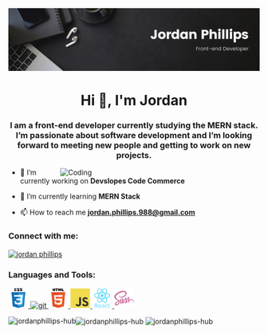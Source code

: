 <img src="Banner.png">
<h1 align="center">Hi 👋, I'm Jordan</h1>
<h3 align="center">I am a front-end developer currently studying the MERN stack. I’m passionate about software development and I’m looking forward to meeting new people and getting to work on new projects.</h3>
<img align="right" alt="Coding" width="400" src="https://cdn.dribbble.com/users/1162077/screenshots/3848914/programmer.gif">


- 🔭 I’m currently working on **Devslopes Code Commerce**

- 🌱 I’m currently learning **MERN Stack**

- 📫 How to reach me **jordan.phillips.988@gmail.com**

<h3 align="left">Connect with me:</h3>
<p align="left">
<a href="https://linkedin.com/in/jordan-phillips-" target="blank"><img align="center" src="https://raw.githubusercontent.com/rahuldkjain/github-profile-readme-generator/master/src/images/icons/Social/linked-in-alt.svg" alt="jordan phillips" height="30" width="40" /></a>
</p>

<h3 align="left">Languages and Tools:</h3>
<p align="left"> <a href="https://www.w3schools.com/css/" target="_blank" rel="noreferrer"> <img src="https://raw.githubusercontent.com/devicons/devicon/master/icons/css3/css3-original-wordmark.svg" alt="css3" width="40" height="40"/> </a> <a href="https://git-scm.com/" target="_blank" rel="noreferrer"> <img src="https://www.vectorlogo.zone/logos/git-scm/git-scm-icon.svg" alt="git" width="40" height="40"/> </a> <a href="https://www.w3.org/html/" target="_blank" rel="noreferrer"> <img src="https://raw.githubusercontent.com/devicons/devicon/master/icons/html5/html5-original-wordmark.svg" alt="html5" width="40" height="40"/> </a> <a href="https://developer.mozilla.org/en-US/docs/Web/JavaScript" target="_blank" rel="noreferrer"> <img src="https://raw.githubusercontent.com/devicons/devicon/master/icons/javascript/javascript-original.svg" alt="javascript" width="40" height="40"/> </a> <a href="https://reactjs.org/" target="_blank" rel="noreferrer"> <img src="https://raw.githubusercontent.com/devicons/devicon/master/icons/react/react-original-wordmark.svg" alt="react" width="40" height="40"/> </a> <a href="https://sass-lang.com" target="_blank" rel="noreferrer"> <img src="https://raw.githubusercontent.com/devicons/devicon/master/icons/sass/sass-original.svg" alt="sass" width="40" height="40"/> </a> </p>


<img align="left" src="https://github-readme-stats.vercel.app/api/top-langs?username=jordanphillips-hub&show_icons=true&locale=en&layout=compact" alt="jordanphillips-hub" />
<img align="center" src="https://github-readme-stats.vercel.app/api?username=jordanphillips-hub&show_icons=true&locale=en" alt="jordanphillips-hub" />
<img align="center" src="https://github-readme-streak-stats.herokuapp.com/?user=jordanphillips-hub&" alt="jordanphillips-hub" />
